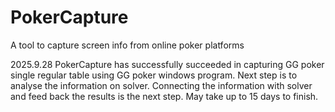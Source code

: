 # PokerCapture
A tool to capture screen info from online poker platforms

2025.9.28
PokerCapture has successfully succeeded in capturing GG poker single regular table using GG poker windows program. Next step is to analyse the information on solver.
Connecting the information with solver and feed back the results is the next step. May take up to 15 days to finish.
